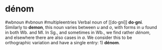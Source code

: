 # dénom
#wbnoun
#vbnoun
#multipleentries
Verbal noun of [[do·gní]] **do·gní**. Similarly to **demon**, this noun varies between *u* and *o*, with forms in *u* found in both Wb. and Ml. In Sg., and sometimes in Wb., we find rather *dénom*, and elsewhere there are also cases in *a*. We consider this to be orthographic variation and have a single entry: 1) **dénom**.